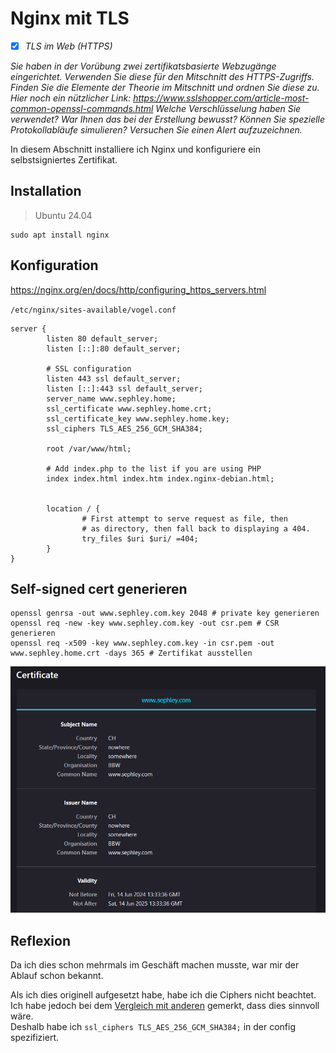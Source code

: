 # Nginx mit TLS
- [x] *TLS im Web (HTTPS)*

*Sie haben in der Vorübung zwei zertifikatsbasierte Webzugänge eingerichtet. Verwenden Sie diese für den Mitschnitt des HTTPS-Zugriffs. Finden Sie die Elemente der Theorie im Mitschnitt und ordnen Sie diese zu. Hier noch ein nützlicher Link: https://www.sslshopper.com/article-most-common-openssl-commands.html Welche Verschlüsselung haben Sie verwendet? War Ihnen das bei der Erstellung bewusst? Können Sie spezielle Protokollabläufe simulieren? Versuchen Sie einen Alert aufzuzeichnen.*

In diesem Abschnitt installiere ich Nginx und konfiguriere ein selbstsigniertes Zertifikat.
## Installation
>Ubuntu 24.04
```
sudo apt install nginx
```

## Konfiguration
<https://nginx.org/en/docs/http/configuring_https_servers.html>

`/etc/nginx/sites-available/vogel.conf`
```
server {
        listen 80 default_server;
        listen [::]:80 default_server;

        # SSL configuration
        listen 443 ssl default_server;
        listen [::]:443 ssl default_server;
        server_name www.sephley.home;
        ssl_certificate www.sephley.home.crt;
        ssl_certificate_key www.sephley.home.key;
        ssl_ciphers TLS_AES_256_GCM_SHA384;

        root /var/www/html;

        # Add index.php to the list if you are using PHP
        index index.html index.htm index.nginx-debian.html;


        location / {
                # First attempt to serve request as file, then
                # as directory, then fall back to displaying a 404.
                try_files $uri $uri/ =404;
        }
}
```

## Self-signed cert generieren
```
openssl genrsa -out www.sephley.com.key 2048 # private key generieren
openssl req -new -key www.sephley.com.key -out csr.pem # CSR generieren
openssl req -x509 -key www.sephley.com.key -in csr.pem -out www.sephley.home.crt -days 365 # Zertifikat ausstellen
```
![self-signed-cert](../images/self-sigend-cert.png)

## Reflexion
Da ich dies schon mehrmals im Geschäft machen musste, war mir der Ablauf schon bekannt.

Als ich dies originell aufgesetzt habe, habe ich die Ciphers nicht beachtet. Ich habe jedoch bei dem [Vergleich mit anderen](vergleich.md) gemerkt, dass dies sinnvoll wäre.  
Deshalb habe ich `ssl_ciphers TLS_AES_256_GCM_SHA384;` in der config spezifiziert.
